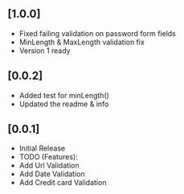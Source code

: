 ## [1.0.0]
* Fixed failing validation on password form fields
* MinLength & MaxLength validation fix
* Version 1 ready
## [0.0.2]
* Added test for minLength()
* Updated the readme & info
## [0.0.1]
* Initial Release
* TODO (Features):
* Add Url Validation
* Add Date Validation
* Add Credit card Validation